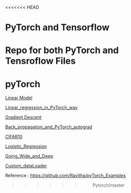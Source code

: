 <<<<<<< HEAD
# PyTorch and Tensorflow
 Repo for both PyTorch and Tensroflow Files
=======
# pyTorch

[Linear Model](https://github.com/nikku1234/pyTorch/blob/master/Linerar%20Model.ipynb)

[Linear_regression_in_PyTorch_way](https://github.com/nikku1234/pyTorch/blob/master/Linear_regression_in_PyTorch_way.ipynb)

[Gradient Descent](https://github.com/nikku1234/pyTorch/blob/master/Gradient%20Descent.ipynb)

[Back_propagation_and_PyTorch_autograd](https://github.com/nikku1234/pyTorch/blob/master/Back_propagation_and_PyTorch_autograd.ipynb)

[CIFAR10](https://github.com/nikku1234/pyTorch/blob/master/CIFAR10.ipynb)

[Logistic_Regression](https://github.com/nikku1234/pyTorch/blob/master/Logistic_Regression.ipynb)
 
[Going_Wide_and_Deep](https://github.com/nikku1234/pyTorch/blob/master/Going_Wide_and_Deep.ipynb)

[Custom_dataLoader](https://github.com/nikku1234/pyTorch/blob/master/custom_dataLoader.ipynb)



Reference : https://github.com/Ravitha/pyTorch_Examples
>>>>>>> Pytorch/master
